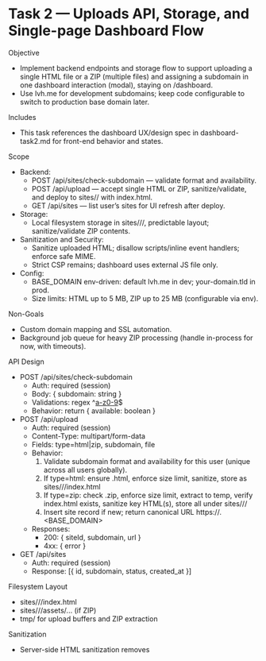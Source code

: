 # Task 2 — Uploads API, Storage, and Single-page Dashboard Flow

Objective
- Implement backend endpoints and storage flow to support uploading a single HTML file or a ZIP (multiple files) and assigning a subdomain in one dashboard interaction (modal), staying on /dashboard.
- Use lvh.me for development subdomains; keep code configurable to switch to production base domain later.

Includes
- This task references the dashboard UX/design spec in dashboard-task2.md for front-end behavior and states.

Scope
- Backend:
  - POST /api/sites/check-subdomain — validate format and availability.
  - POST /api/upload — accept single HTML or ZIP, sanitize/validate, and deploy to sites/<id>/ with index.html.
  - GET /api/sites — list user’s sites for UI refresh after deploy.
- Storage:
  - Local filesystem storage in sites/<userId>/<siteId>/, predictable layout; sanitize/validate ZIP contents.
- Sanitization and Security:
  - Sanitize uploaded HTML; disallow scripts/inline event handlers; enforce safe MIME.
  - Strict CSP remains; dashboard uses external JS file only.
- Config:
  - BASE_DOMAIN env-driven: default lvh.me in dev; your-domain.tld in prod.
  - Size limits: HTML up to 5 MB, ZIP up to 25 MB (configurable via env).

Non-Goals
- Custom domain mapping and SSL automation.
- Background job queue for heavy ZIP processing (handle in-process for now, with timeouts).

API Design
- POST /api/sites/check-subdomain
  - Auth: required (session)
  - Body: { subdomain: string }
  - Validations: regex ^[a-z0-9]([a-z0-9-]{0,61}[a-z0-9])$
  - Behavior: return { available: boolean }
- POST /api/upload
  - Auth: required (session)
  - Content-Type: multipart/form-data
  - Fields: type=html|zip, subdomain, file
  - Behavior:
    1) Validate subdomain format and availability for this user (unique across all users globally).
    2) If type=html: ensure .html, enforce size limit, sanitize, store as sites/<userId>/<siteId>/index.html
    3) If type=zip: check .zip, enforce size limit, extract to temp, verify index.html exists, sanitize key HTML(s), store all under sites/<userId>/<siteId>/
    4) Insert site record if new; return canonical URL https://<subdomain>.<BASE_DOMAIN>
  - Responses:
    - 200: { siteId, subdomain, url }
    - 4xx: { error }
- GET /api/sites
  - Auth: required (session)
  - Response: [{ id, subdomain, status, created_at }]

Filesystem Layout
- sites/<userId>/<siteId>/index.html
- sites/<userId>/<siteId>/assets/... (if ZIP)
- tmp/ for upload buffers and ZIP extraction

Sanitization
- Server-side HTML sanitization removes <script>, event handlers (on*), javascript: URLs.
- Enforce Content-Type and extension checks.

Env Vars
- BASE_DOMAIN (default: lvh.me)
- MAX_HTML_BYTES (default: 5_000_000)
- MAX_ZIP_BYTES (default: 25_000_000)

Acceptance Criteria (Backend)
- Robust format/availability checks for subdomain.
- Valid HTML/ZIP uploads are processed, sanitized, and deployed.
- Returned URL uses BASE_DOMAIN; in dev, subdomain.lvh.me resolves locally.
- GET /api/sites returns the user’s sites; dashboard can refresh without page reload.
- Input and size errors return 4xx with clear error messages.

Security Notes
- Rate-limit /api/upload and /api/sites/check-subdomain separately (stricter than general requests).
- Reject archives with path traversal, symlinks, or unsupported types.
- All actions require a valid session; expired session redirects to /login.

Dependencies (if needed in Task 2)
- multer for handling multipart uploads.
- sanitize-html for HTML sanitization.
- unzipper or yauzl for ZIP processing (prefer mature, maintained library).

Next Steps After Task 2
- Implement static serving per subdomain (nginx reverse proxy + server Host header mapping) for preview in dev.
- Add admin delete/disable site endpoints.

